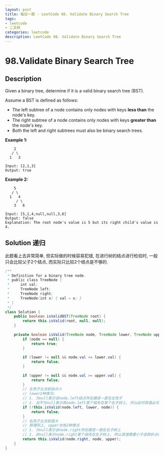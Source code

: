 ```yaml
---
layout: post
title: 每日一题 - LeetCode 98. Validate Binary Search Tree
tags:
- leetcode
- 二叉树
categories: leetcode
description: LeetCode 98. Validate Binary Search Tree
---
```


# 98.Validate Binary Search Tree 


## Description

Given a binary tree, determine if it is a valid binary search tree (BST).

Assume a BST is defined as follows:

- The left subtree of a node contains only nodes with keys **less than** the node's key.
- The right subtree of a node contains only nodes with keys **greater than** the node's key.
- Both the left and right subtrees must also be binary search trees.

 

**Example 1:**

```
    2
   / \
  1   3

Input: [2,1,3]
Output: true
```

**Example 2:**

```
    5
   / \
  1   4
     / \
    3   6

Input: [5,1,4,null,null,3,6]
Output: false
Explanation: The root node's value is 5 but its right child's value is 4.
```



## Solution 递归

此题看上去非常简单, 但实际做的时候容易犯错, 在进行树的结点进行检验时, 一般只会比较父子2个结点, 而实际只比较2个结点是不够的.

```java
/**
 * Definition for a binary tree node.
 * public class TreeNode {
 *     int val;
 *     TreeNode left;
 *     TreeNode right;
 *     TreeNode(int x) { val = x; }
 * }
 */
class Solution {
    public boolean isValidBST(TreeNode root) {
        return this.isValid(root, null, null);
    }
    
    private boolean isValid(TreeNode node, TreeNode lower, TreeNode upper) {
        if (node == null) {
            return true;
        }
		
        if (lower != null && node.val <= lower.val) {
            return false;
        }
        
        if (upper != null && node.val >= upper.val) {
            return false;
        }
        // 左孩子比当前结点小
        // lower2种情况: 
        // 1. 为null表示该node.left结点所在路径一直在左孩子
        // 2. 当不为null表示其node.left某个祖先在某个右子树上, 所以此时其值必须要大于该转折点的值
        if (!this.isValid(node.left, lower, node)) {
            return false;
        }
        // 右孩子比当前值大
        // 原理同上, upper也有2种情况
        // 1. 为null表示该node.right所在路径一直在右子树上
        // 2. 非null表示node.right某个祖先在左子树上, 所以其值需要小于该转折点的值
        return this.isValid(node.right, node, upper); 
    }
}
```

